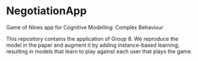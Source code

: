 # NegotiationApp
Game of Nines app for Cognitive Modelling: Complex Behaviour

This repository contains the application of Group 8. We reproduce the model in the paper and augment it by adding instance-based learning; resulting in models that learn to play against each user that plays the game.


